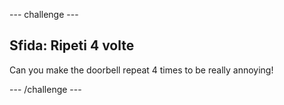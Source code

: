 \--- challenge \---

## Sfida: Ripeti 4 volte

Can you make the doorbell repeat 4 times to be really annoying!

\--- /challenge \---
